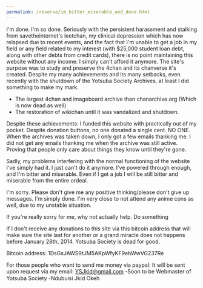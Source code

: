 ```yaml
---
permalink: /reserve/im_bitter_miserable_and_done.html
---
```


<meta http-equiv="Content-Type" content="text/html; charset=UTF-8" />


I'm done. I'm so done. Seriously with the persistent harassment and stalking from savetheinternet's leetchan, my clinical depression which has now relapsed due to recent events, and the fact that I'm unable to get a job in my field or any field related to my interest (with $25,000 student loan debt, along with other debts from credit cards), there is no point maintaining this website without any income. I simply can't afford it anymore.
The site's purpose was to study and preserve the 4chan and its chanverse it's created. Despite my many achievements and its many setbacks, even recently with the shutdown of the Yotsuba Society Archives, at least I did something to make my mark. 

* The largest 4chan and imageboard archive than chanarchive.org (Which is now dead as well)
* The restoration of wikichan until it was vandalized and shutdown.

Despite these achievements: I funded this website with practically out of my pocket. Despite donation buttons, no one donated a single cent. 
NO ONE. When the archives was taken down, I only got a few emails thanking me. I did not get any emails thanking me when the archive was still active. 
Proving that people only care about things they know until they're gone.

Sadly, my problems interfering with the normal functioning of the website I've simply had it. I just can't do it anymore. I've powered through enough, and I'm bitter and miserable. Even if I get a job I will be still bitter and miserable from the entire ordeal.

I'm sorry. Please don't give me any positive thinking/please don't give up messages. I'm simply done. I'm very close to not attend any anime cons as well, due to my unstable situation. 

If you're really sorry for me, why not actually help. Do something

If I don't receive any donations to this site via this bitcoin address that will make sure the site last for another or a grand miracle does not happens before January 28th, 2014. Yotsuba Society is dead for good.

Bitcoin address: 1DsGsJAWS9tJM5AKpWfyKF9ehWwVG237Re

For those people who want to send me money via paypal: It will be sent upon request via my email: YSJkid@gmail.com
-Soon to be Webmaster of Yotsuba Society
-Ndubuisi Jkid Okeh
